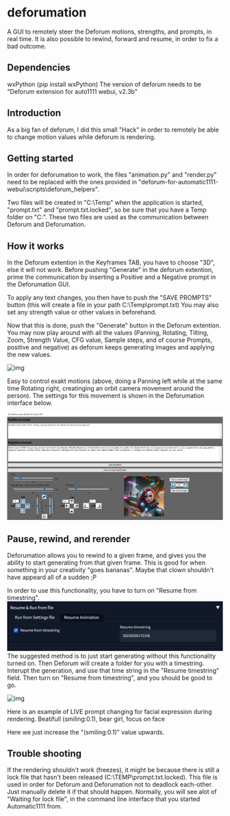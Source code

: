 # deforumation
A GUI to remotely steer the Deforum motions, strengths, and prompts, in real time. It is also possible to rewind, forward and resume, in order to fix a bad outcome.

## Dependencies
wxPython (pip install wxPython)
The version of deforum needs to be "Deforum extension for auto1111 webui, v2.3b"

## Introduction
As a big fan of deforum, I did this small "Hack" in order to remotely be able to change motion values while deforum is rendering.

## Getting started
In order for deforumation to work, the files "animation.py" and "render.py" need to be replaced with the ones provided in "deforum-for-automatic1111-webui\scripts\deforum_helpers".

Two files will be created in "C:\Temp" when the application is started, "prompt.txt" and "prompt.txt.locked", so be sure that you have a Temp folder on "C:\".
These two files are used as the communication between Deforum and Deforumation.

## How it works
In the Deforum extention in the Keyframes TAB, you have to choose "3D", else it will not work.
Before pushing "Generate" in the deforum extention, prime the communication by inserting a Positive and a Negative prompt in the Deforumation GUI.

To apply any text changes, you then have to push the "SAVE PROMPTS" button (this will create a file in your path C:\Temp\prompt.txt)
You may also set any strength value or other values in beforehand.

Now that this is done, push the "Generate" button in the Deforum extention.
You may now play around with all the values (Panning, Rotating, Tilting, Zoom, Strength Value, CFG value, Sample steps, and of course Prompts, positive and negative) as deforum keeps generating images and applying the new values.

![img](github_images/output.gif)

Easy to control exakt motions (above, doing a Panning left while at the same time Rotating right, creatinging an orbit camera movement around the person). The settings for this movement is shown in the Deforumation interface below.

![img](github_images/interface.png)

## Pause, rewind, and rerender
Deforumation allows you to rewind to a given frame, and gives you the ability to start generating from that given frame. This is good for when something in your creativity "goes bananas". Maybe that clown shouldn't have appeard all of a sudden ;P

In order to use this functionality, you have to turn on "Resume from timestring".
![img](github_images/resume.PNG)
The suggested method is to just start generating without this functionality turned on. Then Deforum will create a folder for you with a timestring. Interupt the generation, and use that time string in the "Resume timestring" field. Then turn on "Resume from timestring", and you should be good to go.

![img](github_images/smile.gif)

Here is an example of LIVE prompt changing for facial expression during rendering.
Beatifull (smiling:0.1), bear girl, focus on face

Here we just increase the "(smiling:0.1)" value upwards. 

## Trouble shooting
If the rendering shouldn't work (freezes), it might be because there is still a lock file that hasn't been released (C:\TEMP\prompt.txt.locked). This file is used in order for Deforum and Deforumation not to deadlock each-other. Just manually delete it if that should happen.
Normally, you will see alot of "Waiting for lock file", in the command line interface that you started Automatic1111 from.
